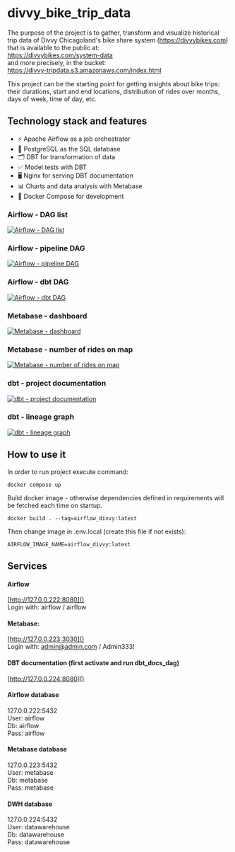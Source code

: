 # divvy_bike_trip_data

The purpose of the project is to gather, transform and visualize historical trip data of Divvy Chicagoland's bike share 
system (https://divvybikes.com) that is available to the public at:  
https://divvybikes.com/system-data  
and more precisely, in the bucket:  
https://divvy-tripdata.s3.amazonaws.com/index.html

This project can be the starting point for getting insights about bike trips: their durations, start and end locations, 
distribution of rides over months, days of week, time of day, etc.

## Technology stack and features

- ⚡ Apache Airflow as a job orchestrator
- 💾 PostgreSQL as the SQL database
- 🗂️ DBT for transformation of data
- ✅ Model tests with DBT
- 🖥️ Nginx for serving DBT documentation
- 📊 Charts and data analysis with Metabase
- 🐋 Docker Compose for development

### Airflow - DAG list

[![Airflow - DAG list](img/airflow_dags.png)](https://github.com/brodi-333/divvy_bike_trip_data)

### Airflow - pipeline DAG

[![Airflow - pipeline DAG](img/airflow_pipeline_dag.png)](https://github.com/brodi-333/divvy_bike_trip_data)

### Airflow - dbt DAG

[![Airflow - dbt DAG](img/airflow_dbt_dag.png)](https://github.com/brodi-333/divvy_bike_trip_data)

### Metabase - dashboard

[![Metabase - dashboard](img/metabase_number_of_rides.png)](https://github.com/brodi-333/divvy_bike_trip_data)

### Metabase - number of rides on map

[![Metabase - number of rides on map](img/metabase_on_map.png)](https://github.com/brodi-333/divvy_bike_trip_data)

### dbt - project documentation

[![dbt - project documentation](img/dbt_docs.png)](https://github.com/brodi-333/divvy_bike_trip_data)

### dbt - lineage graph

[![dbt - lineage graph](img/dbt_lineage_graph.png)](https://github.com/brodi-333/divvy_bike_trip_data)

## How to use it

In order to run project execute command:
```
docker compose up
```

Build docker image - otherwise dependencies defined in requirements will be fetched each time on startup.
```
docker build . --tag=airflow_divvy:latest
```

Then change image in .env.local (create this file if not exists):
```
AIRFLOW_IMAGE_NAME=airflow_divvy:latest
```

## Services

#### Airflow
[http://127.0.0.222:8080]()  
Login with: airflow / airflow

#### Metabase:  
[http://127.0.0.223:3030]()  
Login with: admin@admin.com / Admin333!

#### DBT documentation (first activate and run dbt_docs_dag)
[http://127.0.0.224:8080]()

#### Airflow database
127.0.0.222:5432  
User: airflow  
Db: airflow  
Pass: airflow  

#### Metabase database
127.0.0.223:5432  
User: metabase  
Db: metabase  
Pass: metabase  

#### DWH database
127.0.0.224:5432  
User: datawarehouse  
Db: datawarehouse  
Pass: datawarehouse  
